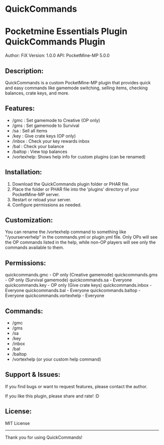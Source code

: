 # QuickCommands
Pocketmine Essentials Plugin
QuickCommands Plugin
====================

Author: FiX
Version: 1.0.0
API: PocketMine-MP 5.0.0

Description:
------------
QuickCommands is a custom PocketMine-MP plugin that provides quick and easy commands
like gamemode switching, selling items, checking balances, crate keys, and more.

Features:
---------
- /gmc       : Set gamemode to Creative (OP only)
- /gms       : Set gamemode to Survival
- /sa        : Sell all items
- /key       : Give crate keys (OP only)
- /inbox     : Check your key rewards inbox
- /bal       : Check your balance
- /baltop    : View top balances
- /vortexhelp: Shows help info for custom plugins (can be renamed)

Installation:
-------------
1. Download the QuickCommands plugin folder or PHAR file.
2. Place the folder or PHAR file into the 'plugins' directory of your PocketMine-MP server.
3. Restart or reload your server.
4. Configure permissions as needed.

Customization:
--------------
You can rename the /vortexhelp command to something like "/yourserverhelp" in the commands.yml or plugin.yml file.
Only OPs will see the OP commands listed in the help, while non-OP players will see only the commands available to them.

Permissions:
------------
quickcommands.gmc        - OP only (Creative gamemode)
quickcommands.gms        - OP only (Survival gamemode)
quickcommands.sa         - Everyone
quickcommands.key        - OP only (Give crate keys)
quickcommands.inbox      - Everyone
quickcommands.bal        - Everyone
quickcommands.baltop     - Everyone
quickcommands.vortexhelp - Everyone

Commands:
---------
- /gmc
- /gms
- /sa
- /key <crate> <amount> <player>
- /inbox
- /bal
- /baltop
- /vortexhelp (or your custom help command)

Support & Issues:
-----------------
If you find bugs or want to request features, please contact the author.

If you like this plugin, please share and rate! :D

License:
--------
MIT License

---

Thank you for using QuickCommands!

